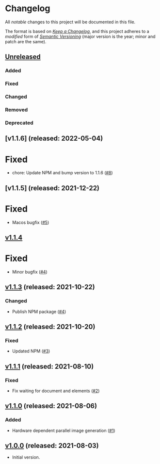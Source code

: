 # Changelog

All _notable_ changes to this project will be documented in this file.

The format is based on _[Keep a Changelog][keepachangelog]_,
and this project adheres to a _modified_ form of _[Semantic Versioning][semver]_
(major version is the year; minor and patch are the same).

## [Unreleased]

### Added

### Fixed

### Changed

### Removed

### Deprecated

## [v1.1.6] (released: 2022-05-04)
# Fixed
- chore: Update NPM and bump version to 1.1.6 ([#8])

[#8]: https://github.com/openlawlibrary/oll-visual-tester/pull/8

## [v1.1.5] (released: 2021-12-22)
# Fixed
- Macos bugfix ([#5])

[#5]: https://github.com/openlawlibrary/oll-visual-tester/pull/5

## [v1.1.4]
# Fixed
- Minor bugfix ([#4])

[#4]: https://github.com/openlawlibrary/oll-visual-tester/pull/7

## [v1.1.3] (released: 2021-10-22)

### Changed
- Publish NPM package ([#4])


[#3]: https://github.com/openlawlibrary/oll-visual-tester/pull/4


## [v1.1.2] (released: 2021-10-20)

### Fixed
- Updated NPM ([#3])


[#3]: https://github.com/openlawlibrary/oll-visual-tester/pull/3


## [v1.1.1] (released: 2021-08-10)

### Fixed
- Fix waiting for document and elements ([#2])


[#2]: https://github.com/openlawlibrary/oll-visual-tester/pull/2



## [v1.1.0] (released: 2021-08-06)

### Added
- Hardware dependent parallel image generation ([#1])


[#1]: https://github.com/openlawlibrary/oll-visual-tester/pull/1


## [v1.0.0] (released: 2021-08-03)

- Initial version.


[Unreleased]: https://github.com/openlawlibrary/platform/compare/v1.1.5...HEAD
[v1.1.3]: https://github.com/openlawlibrary/oll-visual-tester/compare/v1.1.4...v1.1.5
[v1.1.4]: https://github.com/openlawlibrary/oll-visual-tester/compare/v1.1.3...v1.1.4
[v1.1.3]: https://github.com/openlawlibrary/oll-visual-tester/compare/v1.1.2...v1.1.3
[v1.1.2]: https://github.com/openlawlibrary/oll-visual-tester/compare/v1.1.1...v1.1.2
[v1.1.1]: https://github.com/openlawlibrary/oll-visual-tester/compare/v1.1.0...v1.1.1
[v1.1.0]: https://github.com/openlawlibrary/oll-visual-tester/compare/v1.0.0...v1.1.0
[v1.0.0]: https://github.com/openlawlibrary/oll-visual-tester/compare/dc04238...v1.0.0
[keepachangelog]: https://keepachangelog.com/en/1.0.0/
[semver]: https://semver.org/spec/v2.0.0.html
